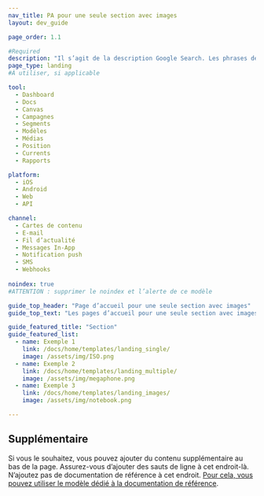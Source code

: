 ```yaml
---
nav_title: PA pour une seule section avec images
layout: dev_guide

page_order: 1.1

#Required
description: "Il s’agit de la description Google Search. Les phrases de plus de 160 caractères seront tronquées… soyez concis !"
page_type: landing
#À utiliser, si applicable

tool:
  - Dashboard
  - Docs
  - Canvas
  - Campagnes
  - Segments
  - Modèles
  - Médias
  - Position
  - Currents
  - Rapports

platform:
  - iOS
  - Android
  - Web
  - API

channel:
  - Cartes de contenu
  - E-mail
  - Fil d’actualité
  - Messages In-App
  - Notification push
  - SMS
  - Webhooks
  
noindex: true
#ATTENTION : supprimer le noindex et l’alerte de ce modèle

guide_top_header: "Page d’accueil pour une seule section avec images"
guide_top_text: "Les pages d’accueil pour une seule section avec images sont idéales pour les grandes sections dont les pages sont peu voire pas divisées. Ce modèle-là utilise le paramètre de mise en page YAML « featured » ('layout: dev_guide'), qui vous permet d’ajouter des informations complémentaires en bas de la page. Si vous avez besoin de plus de sections, utilisez la page d’accueil multisection à l’aide du paramètre de mise en page YAML 'dev_guide'."

guide_featured_title: "Section"
guide_featured_list:
  - name: Exemple 1
    link: /docs/home/templates/landing_single/
    image: /assets/img/ISO.png
  - name: Exemple 2
    link: /docs/home/templates/landing_multiple/
    image: /assets/img/megaphone.png
  - name: Exemple 3
    link: /docs/home/templates/landing_images/
    image: /assets/img/notebook.png

---
```


## Supplémentaire

Si vous le souhaitez, vous pouvez ajouter du contenu supplémentaire au bas de la page. Assurez-vous d’ajouter des sauts de ligne à cet endroit-là. N’ajoutez pas de documentation de référence à cet endroit. [Pour cela, vous pouvez utiliser le modèle dédié à la documentation de référence]({{site.baseurl}}/home/templates/reference/).

<br>

<br>
